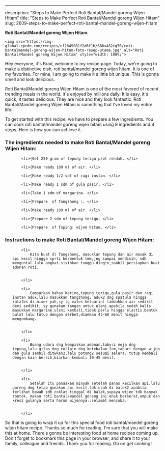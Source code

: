 ---
description: "Steps to Make Perfect Roti Bantal/Mandel goreng Wijen Hitam"
title: "Steps to Make Perfect Roti Bantal/Mandel goreng Wijen Hitam"
slug: 2609-steps-to-make-perfect-roti-bantal-mandel-goreng-wijen-hitam

<p>
	<strong>Roti Bantal/Mandel goreng Wijen Hitam</strong>. 
	
</p>
<p>
	
	<img src="https://img-global.cpcdn.com/recipes/cf2649081f2d6f1b/680x482cq70/roti-bantalmandel-goreng-wijen-hitam-foto-resep-utama.jpg" alt="Roti Bantal/Mandel goreng Wijen Hitam" style="width: 100%;">
	
	
</p>
<p>
	Hey everyone, it's Brad, welcome to my recipe page. Today, we're going to make a distinctive dish, roti bantal/mandel goreng wijen hitam. It is one of my favorites. For mine, I am going to make it a little bit unique. This is gonna smell and look delicious.
</p>
	
<p>
	
</p>
<p>
	Roti Bantal/Mandel goreng Wijen Hitam is one of the most favored of recent trending meals in the world. It's enjoyed by millions daily. It is easy, it's quick, it tastes delicious. They are nice and they look fantastic. Roti Bantal/Mandel goreng Wijen Hitam is something that I've loved my entire life.
</p>

<p>
To get started with this recipe, we have to prepare a few ingredients. You can cook roti bantal/mandel goreng wijen hitam using 9 ingredients and 4 steps. Here is how you can achieve it.
</p>

<h3>The ingredients needed to make Roti Bantal/Mandel goreng Wijen Hitam:</h3>

<ol>
	
		<li>{Get 250 gram of tepung terigu prot rendah. </li>
	
		<li>{Make ready 100 ml of air. </li>
	
		<li>{Make ready 1/2 sdt of ragi instan. </li>
	
		<li>{Make ready 1 sdm of gula pasir. </li>
	
		<li>{Take 1 sdm of margarine. </li>
	
		<li>{Prepare  of Tangzhong :. </li>
	
		<li>{Make ready 100 ml of air. </li>
	
		<li>{Prepare 2 sdm of tepung terigu. </li>
	
		<li>{Prepare  of Toping: wijen hitam. </li>
	
</ol>
<p>
	
</p>

<h3>Instructions to make Roti Bantal/Mandel goreng Wijen Hitam:</h3>

<ol>
	
		<li>
			Kita buat dl Tangzhong, masuklan tepung dan air masak di api kecil hingga sprti berbentuk lem,jng sampai mendisih, sdh memgental lalu angkat.sisihkan tunggu dingin,sambil persiapkan buat adonan roti.
			
			
		</li>
	
		<li>
			Campurkan bahan kering,tepung terigu,gula pasir dan ragi instan aduk,lalu masukkan tangzhong, aduk2 dng spatula hingga rata(bs di mixer yah,sy lg males keluarin) tambahkan air sedikit demi sedikit, sy gunakan tangan untuk uleni.apabila sudah kalis masukkan margarine.uleni kembali.tidak perlu hingga elastis.bentuk bulat lalu tutup dengan serbet,diamkan 45-60 menit hingga mengembang.
			
			
		</li>
	
		<li>
			Buang udara dng kempiskan adonan.taburi meja dng tepung,lalu gilas dng rollpin dng ketebalan 2cm,taburi dengan wijen dan gula sambil ditwkan2,lalu potong2 sesuai selera. tutup kembali dengan kain bersih,biarkan kembali 30-45 menit.
			
			
		</li>
	
		<li>
			Setelah itu panaskan minyak setelah panas kecilkan api,lalu goreng dng tetap gunakan api kecil.tdk usah di balek2 apabila terlihat bawah sdh coklat tinggal di balek,supaya wijen tdk banyak rontok. makan roti bantal/mandel goreng ini enak berserat,empuk dan kres2 gulanya serta harum wijennya..selamat mencoba.
			
			
		</li>
	
</ol>

<p>
	
</p>

<p>
	So that is going to wrap it up for this special food roti bantal/mandel goreng wijen hitam recipe. Thanks so much for reading. I'm sure that you will make this at home. There's gonna be interesting food at home recipes coming up. Don't forget to bookmark this page in your browser, and share it to your family, colleague and friends. Thank you for reading. Go on get cooking!
</p>
